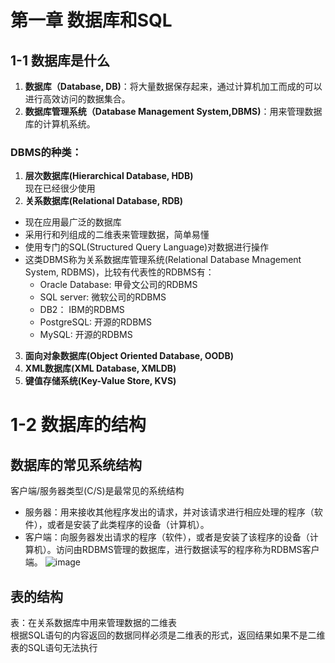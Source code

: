 # 第一章 数据库和SQL

## 1-1 数据库是什么
1. **数据库（Database, DB)**：将大量数据保存起来，通过计算机加工而成的可以进行高效访问的数据集合。
2. **数据库管理系统（Database Management System,DBMS)**：用来管理数据库的计算机系统。
### DBMS的种类：
1. **层次数据库(Hierarchical Database, HDB)**  
  现在已经很少使用
2. **关系数据库(Relational Database, RDB)**
  * 现在应用最广泛的数据库
  * 采用行和列组成的二维表来管理数据，简单易懂
  * 使用专门的SQL(Structured Query Language)对数据进行操作
  * 这类DBMS称为关系数据库管理系统(Relational Database Mnagement System, RDBMS)，比较有代表性的RDBMS有：  
       * Oracle Database: 甲骨文公司的RDBMS
       * SQL server: 微软公司的RDBMS
       * DB2： IBM的RDBMS
       * PostgreSQL: 开源的RDBMS
       * MySQL: 开源的RDBMS
3. **面向对象数据库(Object Oriented Database, OODB)**
4. **XML数据库(XML Database, XMLDB)**
5. **键值存储系统(Key-Value Store, KVS)**
# 1-2 数据库的结构
## 数据库的常见系统结构  
   客户端/服务器类型(C/S)是最常见的系统结构  
   * 服务器：用来接收其他程序发出的请求，并对该请求进行相应处理的程序（软件），或者是安装了此类程序的设备（计算机）。
   * 客户端：向服务器发出请求的程序（软件），或者是安装了该程序的设备（计算机）。访问由RDBMS管理的数据库，进行数据读写的程序称为RDBMS客户端。
   ![image](https://user-images.githubusercontent.com/80444046/114262613-90d70980-9a13-11eb-8104-d29783ebf2c3.png)
 ## 表的结构
   表：在关系数据库中用来管理数据的二维表  
   根据SQL语句的内容返回的数据同样必须是二维表的形式，返回结果如果不是二维表的SQL语句无法执行
